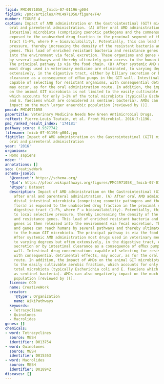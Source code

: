 ```yaml
---
figid: PMC4971058__fmicb-07-01196-g004
figlink: /pmc/articles/PMC4971058/figure/F4/
number: FIGURE 4
caption: Impact of AMD administration on the Gastrointestinal (GIT) microbiota after
  oral and parenteral administration. (A) After oral AMD administration, the distal
  intestinal microbiota (comprising zoonotic pathogens and the commensal flora) is
  exposed to the unabsorbed drug fraction in the proximal segment of the digestive
  tract (1-F%, where F = bioavailability). Potentially, this can lead to local selective
  pressure, thereby increasing the density of the resistant bacteria and resistance
  genes. This load of enriched resistant bacteria and resistance genes is then released
  into the environment via fecal excretion. These organisms and genes can reach humans
  by several pathways and thereby ultimately gain access to the human GIT microbiota.
  The principal pathway is via the food chain. (B) After systemic AMD administration
  most drugs used in veterinary medicine are eliminated, to varying degrees but often
  extensively, in the digestive tract, either by biliary secretion or by intestinal
  clearance as a consequence of eﬄux pumps in the GIT wall. Intestinal drug concentrations
  capable of selecting for resistant organisms, with consequential detrimental effects,
  may occur, as for the oral administration route. In addition, the impact of AMDs
  on the animal GIT microbiota is not limited to the easily cultivable aerobic fraction,
  which accounts for only 1–2% of the total microbiota (typically Escherichia coli
  and E. faeciens which are considered as sentinel bacteria). AMDs can also negatively
  impact on the much larger anaerobic population [reviewed by ()].
pmcid: PMC4971058
papertitle: Veterinary Medicine Needs New Green Antimicrobial Drugs.
reftext: Pierre-Louis Toutain, et al. Front Microbiol. 2016;7:1196.
pmc_ranked_result_index: '174181'
pathway_score: 0.9377742
filename: fmicb-07-01196-g004.jpg
figtitle: Impact of AMD administration on the Gastrointestinal (GIT) microbiota after
  oral and parenteral administration
year: '2016'
organisms:
- Homo sapiens
ndex: ''
annotations: []
seo: CreativeWork
schema-jsonld:
  '@context': https://schema.org/
  '@id': https://pfocr.wikipathways.org/figures/PMC4971058__fmicb-07-01196-g004.html
  '@type': Dataset
  description: Impact of AMD administration on the Gastrointestinal (GIT) microbiota
    after oral and parenteral administration. (A) After oral AMD administration, the
    distal intestinal microbiota (comprising zoonotic pathogens and the commensal
    flora) is exposed to the unabsorbed drug fraction in the proximal segment of the
    digestive tract (1-F%, where F = bioavailability). Potentially, this can lead
    to local selective pressure, thereby increasing the density of the resistant bacteria
    and resistance genes. This load of enriched resistant bacteria and resistance
    genes is then released into the environment via fecal excretion. These organisms
    and genes can reach humans by several pathways and thereby ultimately gain access
    to the human GIT microbiota. The principal pathway is via the food chain. (B)
    After systemic AMD administration most drugs used in veterinary medicine are eliminated,
    to varying degrees but often extensively, in the digestive tract, either by biliary
    secretion or by intestinal clearance as a consequence of eﬄux pumps in the GIT
    wall. Intestinal drug concentrations capable of selecting for resistant organisms,
    with consequential detrimental effects, may occur, as for the oral administration
    route. In addition, the impact of AMDs on the animal GIT microbiota is not limited
    to the easily cultivable aerobic fraction, which accounts for only 1–2% of the
    total microbiota (typically Escherichia coli and E. faeciens which are considered
    as sentinel bacteria). AMDs can also negatively impact on the much larger anaerobic
    population [reviewed by ()].
  license: CC0
  name: CreativeWork
  creator:
    '@type': Organization
    name: WikiPathways
  keywords:
  - Tetracyclines
  - Quinolones
  - Macrolides
genes: []
chemicals:
- word: Tetracyclines
  source: MESH
  identifier: D013754
- word: Quinolones
  source: MESH
  identifier: D015363
- word: Macrolides
  source: MESH
  identifier: D018942
diseases: []
---
```

